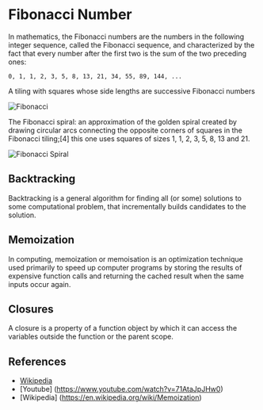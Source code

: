 # Fibonacci Number

In mathematics, the Fibonacci numbers are the numbers in the following 
integer sequence, called the Fibonacci sequence, and characterized by 
the fact that every number after the first two is the sum of the two 
preceding ones:

`0, 1, 1, 2, 3, 5, 8, 13, 21, 34, 55, 89, 144, ...`

A tiling with squares whose side lengths are successive Fibonacci numbers

![Fibonacci](https://upload.wikimedia.org/wikipedia/commons/d/db/34%2A21-FibonacciBlocks.png)

The Fibonacci spiral: an approximation of the golden spiral created by drawing circular arcs connecting the opposite corners of squares in the Fibonacci tiling;[4] this one uses squares of sizes 1, 1, 2, 3, 5, 8, 13 and 21.

![Fibonacci Spiral](https://upload.wikimedia.org/wikipedia/commons/2/2e/FibonacciSpiral.svg)

## Backtracking
Backtracking is a general algorithm for finding all (or some) solutions to some computational problem, that incrementally builds candidates to the solution.

## Memoization
In computing, memoization or memoisation is an optimization technique used primarily to speed up computer programs by storing the results of expensive function calls and returning the cached result when the same inputs occur again.

## Closures
A closure is a property of a function object by which it can access the variables outside the function or the parent scope.

## References

- [Wikipedia](https://en.wikipedia.org/wiki/Fibonacci_number)
- [Youtube] (https://www.youtube.com/watch?v=71AtaJpJHw0)
- [Wikipedia] (https://en.wikipedia.org/wiki/Memoization)
